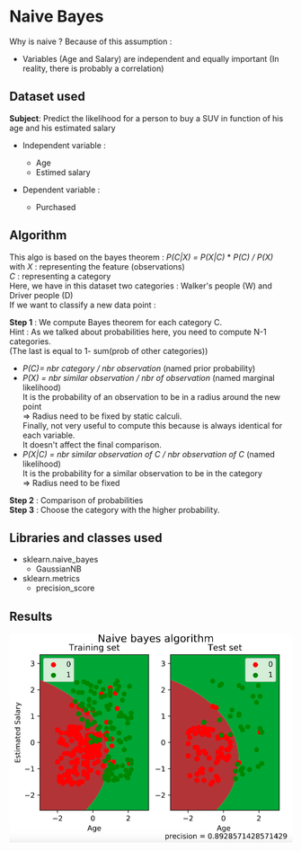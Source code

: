 # Naive Bayes

Why is naive ? Because of this assumption : <br>
- Variables (Age and Salary) are independent and equally important (In reality, there is probably a correlation)

## Dataset used

**Subject**: Predict the likelihood for a person to buy a SUV in function of his age and his estimated salary

- Independent variable :
  - Age
  - Estimed salary
  
- Dependent variable :
  - Purchased

## Algorithm 

This algo is based on the bayes theorem : *P(C|X) = P(X|C)* \* *P(C) / P(X)* <br>
                                                with *X* : representing the feature (observations) <br>
                                                     *C* : representing a category  <br>
Here, we have in this dataset two categories : Walker's people (W) and Driver people (D) <br>
If we want to classify a new data point : <br>
        
**Step 1** : We compute Bayes theorem for each category C. <br>
Hint : As we talked about probabilities here, you need to compute N-1 categories. <br>
(The last is equal to 1- sum(prob of other categories))<br>
- *P(C)= nbr category / nbr observation* (named prior probability)<br>
- *P(X) = nbr similar observation / nbr of observation* (named marginal likelihood)<br>
It is the probability of an observation to be in a radius around the new point<br>
=> Radius need to be fixed by static calculi.<br>
Finally, not very useful to compute this because is always identical for each variable.<br>
It doesn't affect the final comparison. <br>
- *P(X|C) = nbr similar observation of C / nbr observation of C* (named likelihood)<br>
It is the probability for a similar observation to be in the category<br>
=> Radius need to be fixed<br>

**Step 2** : Comparison of probabilities<br>
**Step 3** : Choose the category with the higher probability. 

## Libraries and classes used

- sklearn.naive_bayes
  - GaussianNB
- sklearn.metrics
  - precision_score

## Results 

![Naive bayes graph](https://github.com/MarineChap/Machine_Learning/blob/master/Classification/Section%2018%20-%20Naive%20Bayes/Naive_bayes_graph.png)
